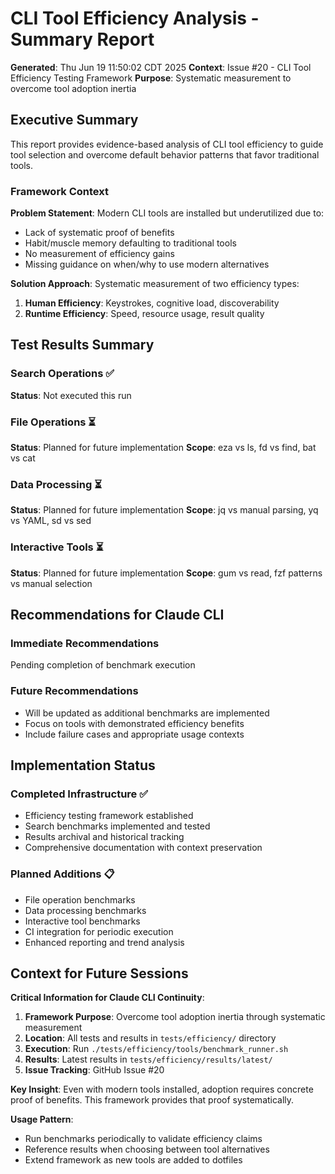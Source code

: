 # CLI Tool Efficiency Analysis - Summary Report

**Generated**: Thu Jun 19 11:50:02 CDT 2025
**Context**: Issue #20 - CLI Tool Efficiency Testing Framework
**Purpose**: Systematic measurement to overcome tool adoption inertia

## Executive Summary

This report provides evidence-based analysis of CLI tool efficiency to guide
tool selection and overcome default behavior patterns that favor traditional tools.

### Framework Context

**Problem Statement**: Modern CLI tools are installed but underutilized due to:
- Lack of systematic proof of benefits
- Habit/muscle memory defaulting to traditional tools
- No measurement of efficiency gains
- Missing guidance on when/why to use modern alternatives

**Solution Approach**: Systematic measurement of two efficiency types:
1. **Human Efficiency**: Keystrokes, cognitive load, discoverability
2. **Runtime Efficiency**: Speed, resource usage, result quality

## Test Results Summary

### Search Operations ✅
**Status**: Not executed this run

### File Operations ⏳
**Status**: Planned for future implementation
**Scope**: eza vs ls, fd vs find, bat vs cat

### Data Processing ⏳
**Status**: Planned for future implementation
**Scope**: jq vs manual parsing, yq vs YAML, sd vs sed

### Interactive Tools ⏳
**Status**: Planned for future implementation
**Scope**: gum vs read, fzf patterns vs manual selection

## Recommendations for Claude CLI

### Immediate Recommendations
Pending completion of benchmark execution

### Future Recommendations
- Will be updated as additional benchmarks are implemented
- Focus on tools with demonstrated efficiency benefits
- Include failure cases and appropriate usage contexts

## Implementation Status

### Completed Infrastructure ✅
- Efficiency testing framework established
- Search benchmarks implemented and tested
- Results archival and historical tracking
- Comprehensive documentation with context preservation

### Planned Additions 📋
- File operation benchmarks
- Data processing benchmarks
- Interactive tool benchmarks
- CI integration for periodic execution
- Enhanced reporting and trend analysis

## Context for Future Sessions

**Critical Information for Claude CLI Continuity**:

1. **Framework Purpose**: Overcome tool adoption inertia through systematic measurement
2. **Location**: All tests and results in `tests/efficiency/` directory
3. **Execution**: Run `./tests/efficiency/tools/benchmark_runner.sh`
4. **Results**: Latest results in `tests/efficiency/results/latest/`
5. **Issue Tracking**: GitHub Issue #20

**Key Insight**: Even with modern tools installed, adoption requires concrete
proof of benefits. This framework provides that proof systematically.

**Usage Pattern**:
- Run benchmarks periodically to validate efficiency claims
- Reference results when choosing between tool alternatives
- Extend framework as new tools are added to dotfiles
